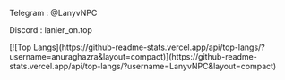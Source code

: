 <p>Telegram : @LanyvNPC</p>
<p>Discord : lanier_on.top</p>
<p>[![Top Langs](https://github-readme-stats.vercel.app/api/top-langs/?username=anuraghazra&layout=compact)](https://github-readme-stats.vercel.app/api/top-langs/?username=LanyvNPC&layout=compact)</p>
